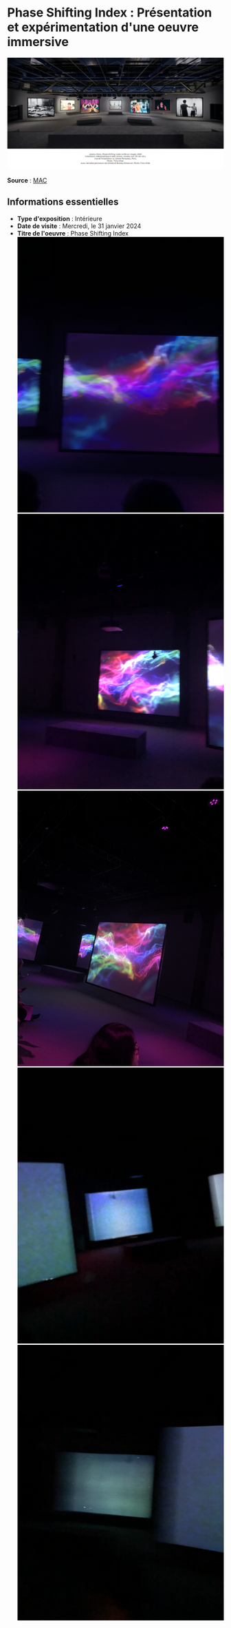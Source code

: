 # Phase Shifting Index : Présentation et expérimentation d'une oeuvre immersive

![affiche](medias/affiche_expo.PNG)

**Source** : [MAC](https://macm.org/expositions/jeremy-shaw/)

## Informations essentielles
- **Type d'exposition** : Intérieure
- **Date de visite** : Mercredi, le 31 janvier 2024
- **Titre de l'oeuvre** : Phase Shifting Index
  ![oeuvre](medias/ensemble_des_ecrans_colores_01.jpeg)
  ![oeuvre](medias/ensemble_des_ecrans_colores_02.jpeg)
  ![oeuvre](medias/ensemble_des_ecrans_colores_03.jpeg)
  ![oeuvre](medias/ensemble_des_ecrans_statiques_01.jpeg)
  ![oeuvre](medias/ensemble_des_ecrans_statiques_02.jpeg)

